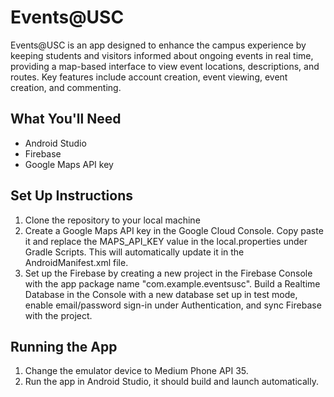 # Events@USC
Events@USC is an app designed to enhance the campus experience by keeping students and visitors informed about ongoing events in real time, providing a map-based interface to view event locations, descriptions, and routes. Key features include account creation, event viewing, event creation, and commenting. 

## What You'll Need
- Android Studio
- Firebase
- Google Maps API key

## Set Up Instructions
1. Clone the repository to your local machine
2. Create a Google Maps API key in the Google Cloud Console. Copy paste it and replace the MAPS_API_KEY value in the local.properties under Gradle Scripts. This will automatically update it in the AndroidManifest.xml file.
3. Set up the Firebase by creating a new project in the Firebase Console with the app package name "com.example.eventsusc". Build a Realtime Database in the Console with a new database set up in test mode, enable email/password sign-in under Authentication, and sync Firebase with the project.

## Running the App
1. Change the emulator device to Medium Phone API 35.
2. Run the app in Android Studio, it should build and launch automatically.
